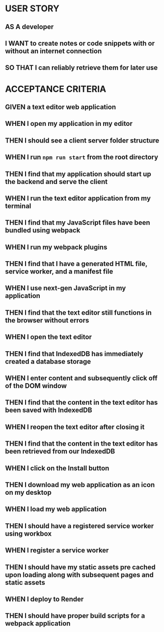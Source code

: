 # USER STORY
## AS A developer
## I WANT to create notes or code snippets with or without an internet connection 
## SO THAT I can reliably retrieve them for later use

# ACCEPTANCE CRITERIA
## GIVEN a text editor web application
## WHEN I open my application in my editor
## THEN I should see a client server folder structure
## WHEN I run `npm run start` from the root directory
## THEN I find that my application should start up the backend and serve the client
## WHEN I run the text editor application from my terminal
## THEN I find that my JavaScript files have been bundled using webpack
## WHEN I run my webpack plugins
## THEN I find that I have a generated HTML file, service worker, and a manifest file
## WHEN I use next-gen JavaScript in my application
## THEN I find that the text editor still functions in the browser without errors
## WHEN I open the text editor
## THEN I find that IndexedDB has immediately created a database storage
## WHEN I enter content and subsequently click off of the DOM window
## THEN I find that the content in the text editor has been saved with IndexedDB
## WHEN I reopen the text editor after closing it
## THEN I find that the content in the text editor has been retrieved from our IndexedDB
## WHEN I click on the Install button
## THEN I download my web application as an icon on my desktop
## WHEN I load my web application
## THEN I should have a registered service worker using workbox
## WHEN I register a service worker
## THEN I should have my static assets pre cached upon loading along with subsequent pages and static assets
## WHEN I deploy to Render
## THEN I should have proper build scripts for a webpack application
